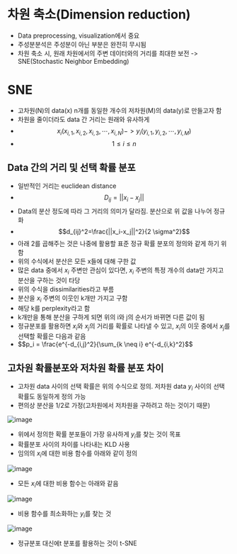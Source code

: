 # 차원 축소(Dimension reduction)
- Data preprocessing, visualization에서 중요
- 주성분분석은 주성분이 아닌 부분은 완전히 무시됨
- 차원 축소 시, 원래 차원에서의 주변 데이터와의 거리를 최대한 보전 -> SNE(Stochastic Neighbor Embedding)

# SNE

- 고차원(N)의 data(x) n개를 동일한 개수의 저차원(M)의 data(y)로 만들고자 함
- 차원을 줄이더라도 data 간 거리는 원래와 유사하게
- $$x_i(x_{i,1},x_{i,2},x_{i,3},\cdots, x_{i,N}) -> y_i(y_{i,1}, y_{i,2}, \cdots, y_{i,M})$$
- $$ 1 \leq i \leq n$$

## Data 간의 거리 및 선택 확률 분포
- 일반적인 거리는 euclidean distance
- $$D_{ij} = ||x_i - x_j||$$
- Data의 분산 정도에 따라 그 거리의 의미가 달라짐. 분산으로 위 값을 나누어 정규화
- $$d_{ij}^2=\frac{||x_i-x_j||^2}{2 \sigma^2}$$
- 아래 2를 곱해주는 것은 나중에 활용할 표준 정규 확률 분포의 정의와 같게 하기 위함
- 위의 수식에서 분산은 모든 x들에 대해 구한 값
- 많은 data 중에서 $x_i$ 주변만 관심이 있다면, $x_i$ 주변의 특정 개수의 data만 가지고 분산을 구하는 것이 타당
- 위의 수식을 dissimilarities라고 부름
- 분산을 $x_i$ 주변의 이웃인 k개만 가지고 구함
- 해당 k를 perplexity라고 함
- k개만을 통해 분산을 구하게 되면 위의 i와 j의 순서가 바뀌면 다른 값이 됨
- 정규분포를 활용하면 $x_i$와 $x_j$의 거리를 확률로 나타낼 수 있고, $x_i$의 이웃 중에서 $x_j$를 선택할 확률은 다음과 같음
- $$p_i = \frac{e^{-d_{i,j}^2}{\sum_{k \neq i} e^{-d_{i,k}^2}$$

## 고차원 확률분포와 저차원 확률 분포 차이
- 고차원 data 사이의 선택 확률은 위의 수식으로 정의. 저차원 data $y_i$ 사이의 선택 확률도 동일하게 정의 가능
- 편의상 분산을 1/2로 가정(고차원에서 저차원을 구하려고 하는 것이기 때문)

![image](https://github.com/as9786/ML-DLPratice/assets/80622859/fb43b8f0-54c1-4872-8f1c-cb22c8e14a10)

- 위에서 정의한 확률 분포들이 가장 유사하게 $y_i$를 찾는 것이 목표
- 확률분포 사이의 차이를 나타내는 KLD 사용
- 임의의 $x_i$에 대한 비용 함수를 아래와 같이 정의

![image](https://github.com/as9786/ML-DLPratice/assets/80622859/b7fbf944-2f3c-419e-b8e0-8c2ad66627bf)

- 모든 $x_i$에 대한 비용 함수는 아래와 같음

![image](https://github.com/as9786/ML-DLPratice/assets/80622859/845079eb-a342-43cf-9c61-865062fc2749)

- 비용 함수를 최소화하는 $y_i$를 찾는 것

![image](https://github.com/as9786/ML-DLPratice/assets/80622859/942f2ff3-bb26-47db-8758-1fdc7e226235)

- 정규분포 대신에t 분포를 활용하는 것이 t-SNE



